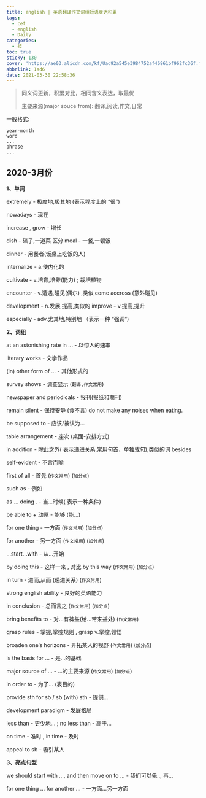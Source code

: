 ```yaml
---
title: english | 英语翻译作文词组短语表达积累
tags:
  - cet
  - english
  - Daily
categories:
  - 技
toc: true
sticky: 130
cover: 'https://ae03.alicdn.com/kf/Uad92a545e3984752af46861bf962fc36f.jpg'
abbrlink: 1ad6
date: 2021-03-30 22:58:36
---
```


>  同义词更新，积累对比，相同含义表达，取最优
>
>  主要来源(major souce from): 翻译,阅读,作文,日常



一般格式:

```code
year-month
word
...
phrase
...
```





## 2020-3月份

**1、单词**

extremely - 极度地,极其地 (表示程度上的 “很”)

nowadays - 现在

increase , grow - 增长

dish - 碟子,一道菜 区分 meal - 一餐,一顿饭

dinner - 用餐者(饭桌上吃饭的人)

internalize - a.使内化的 

cultivate - v.培育,培养(能力) ; 栽培植物

encounter - v.遭遇,碰见(偶尔) ,类似 come accross (意外碰见)

development - n.发展,提高,类似的 improve - v.提高,提升

especially - adv.尤其地,特别地 （表示一种 “强调”)



 

**2、词组**



at an astonishing rate in ... - 以惊人的速率

literary works - 文学作品

(in) other form of ... - 其他形式的

survey shows - 调查显示 (`翻译,作文常用`)

newspaper and periodicals - 报刊(报纸和期刊)

remain silent - 保持安静 (食不言) do not make any noises when eating.

be supposed to - 应该/被认为...

table arrangement - 座次 (桌面-安排方式)

in addition - 除此之外( 表示递进关系,常用句首，单独成句),类似的词 besides 

self-evident - 不言而喻

first of all - 首先  (`作文常用`) (`加分点`)

such as - 例如



as ... doing . - 当...时候( 表示一种条件)

be able to + 动原 - 能够 (能...)  

for one thing - 一方面   (`作文常用`) (`加分点`)

for another - 另一方面    (`作文常用`) (`加分点`)

...start...with - 从...开始

by doing this - 这样一来 , 对比 by this way   (`作文常用`) (`加分点`)

in turn - 进而,从而  (递进关系)     (`作文常用`)

strong english ability - 良好的英语能力

in conclusion - 总而言之    (`作文常用`) (`加分点`)

bring benefits to  - 对...有裨益(给...带来益处)	 (`作文常用`)

grasp rules - 掌握,掌控规则 , grasp v.掌控,领悟

broaden one‘s horizons - 开拓某人的视野	(`作文常用`) (`加分点`)

is the basis for ... - 是...的基础

major source of ... - ...的主要来源	(`作文常用`) (`加分点`)



in order to - 为了... (表目的)

provide sth for sb / sb (with) sth -  提供...

development paradigm - 发展格局

less than - 更少地... ; no less than - 高于...

on time - 准时 , in time - 及时

appeal to sb - 吸引某人

















**3、亮点句型**



we should start with ..., and then move on to ... - 我们可以先.., 再...

for one thing ... for another ... - 一方面...另一方面



